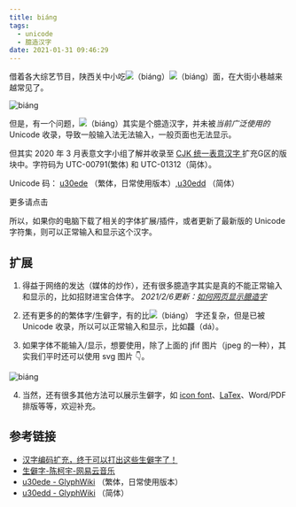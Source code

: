 ```yaml
---
title: biáng
tags:
  - unicode
  - 臆造汉字
date: 2021-01-31 09:46:29
---
```


借着各大综艺节目，陕西关中小吃<img src="/img/biang/u30ede@5.svg" style="max-width:1em;display:inline"/>（biáng）<img src="/img/biang/u30ede@5.svg" style="max-width:1em;display:inline"/>（biáng）面，在大街小巷越来越常见了。

![biáng](/img/biang/biang.jfif)

但是，有一个问题，<img src="/img/biang/u30ede@5.svg" style="max-width:1em;display:inline"/>（biáng）其实是个臆造汉字，并未被*当前广泛使用的* Unicode 收录，导致一般输入法无法输入，一般页面也无法显示。

但其实 2020 年 3 月表意文字小组了解并收录至 [CJK 统一表意汉字 ](https://unicode.org/faq/han_cjk.html) 扩充G区的版块中。字符码为 UTC-00791(繁体) 和 UTC-01312（简体）。

Unicode 码： [u30ede](https://glyphwiki.org/wiki/u30ede) （繁体，日常使用版本）,[u30edd](https://glyphwiki.org/wiki/u30edd) （简体）

更多请点击 [<fa-link/>](http://ftp.unicode.org/Public/UNIDATA/USourceGlyphs.pdf)

所以，如果你的电脑下载了相关的字体扩展/插件，或者更新了最新版的 Unicode 字符集，则可以正常输入和显示这个汉字。

## 扩展

1. 得益于网络的发达（媒体的炒作），还有很多臆造字其实是真的不能正常输入和显示的，比如招财进宝合体字。
   *2021/2/6更新：[如何网页显示臆造字](/zhaocaijinbao)*

2. 还有更多的的繁体字/生僻字，有的比<img src="/img/biang/u30ede@5.svg" style="max-width:1em;display:inline"/>（biáng） 字还复杂，但是已被 Unicode 收录，所以可以正常输入和显示，比如龘（dá）。

3. 如果字体不能输入/显示，想要使用，除了上面的 jfif 图片（jpeg 的一种），其实我们平时还可以使用 svg 图片 👇。

![biáng](/img/biang/u30ede@5.svg)

4. 当然，还有很多其他方法可以展示生僻字，如 [icon font](https://www.iconfont.cn/)、[LaTex](https://www.latex-project.org/)、Word/PDF 排版等等，欢迎补充。

## 参考链接

- [汉字编码扩充，终于可以打出这些生僻字了！](https://www.sohu.com/a/379244647_355019)
- [生僻字-陈柯宇-网易云音乐](https://music.163.com/#/song?id=518781004&market=baiduqk)
- [u30ede - GlyphWiki](https://glyphwiki.org/wiki/u30ede) （繁体，日常使用版本）
- [u30edd - GlyphWiki](https://glyphwiki.org/wiki/u30edd) （简体）
